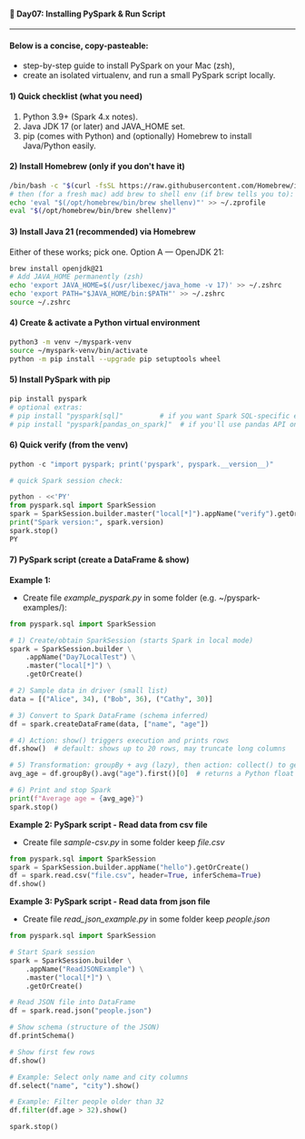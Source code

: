 #### 📘 Day07: Installing PySpark & Run Script
---

#### Below is a concise, copy-pasteable:
- step-by-step guide to install PySpark on your Mac (zsh), 
- create an isolated virtualenv, and run a small PySpark script locally.

#### 1) Quick checklist (what you need)
1. Python 3.9+ (Spark 4.x notes). 
2. Java JDK 17 (or later) and JAVA_HOME set.
3. pip (comes with Python) and (optionally) Homebrew to install Java/Python easily.

#### 2) Install Homebrew (only if you don't have it)
``` bash
/bin/bash -c "$(curl -fsSL https://raw.githubusercontent.com/Homebrew/install/HEAD/install.sh)"
# then (for a fresh mac) add brew to shell env (if brew tells you to):
echo 'eval "$(/opt/homebrew/bin/brew shellenv)"' >> ~/.zprofile
eval "$(/opt/homebrew/bin/brew shellenv)"
```
#### 3) Install Java 21 (recommended) via Homebrew
Either of these works; pick one.
Option A — OpenJDK 21:
``` bash
brew install openjdk@21
# Add JAVA_HOME permanently (zsh)
echo 'export JAVA_HOME=$(/usr/libexec/java_home -v 17)' >> ~/.zshrc
echo 'export PATH="$JAVA_HOME/bin:$PATH"' >> ~/.zshrc
source ~/.zshrc
```
#### 4) Create & activate a Python virtual environment
``` bash
python3 -m venv ~/myspark-venv
source ~/myspark-venv/bin/activate
python -m pip install --upgrade pip setuptools wheel
```
#### 5) Install PySpark with pip
``` bash
pip install pyspark
# optional extras:
# pip install "pyspark[sql]"         # if you want Spark SQL-specific extras
# pip install "pyspark[pandas_on_spark]"  # if you'll use pandas API on Spark
```

#### 6) Quick verify (from the venv)
``` python
python -c "import pyspark; print('pyspark', pyspark.__version__)"

# quick Spark session check:

python - <<'PY'
from pyspark.sql import SparkSession
spark = SparkSession.builder.master("local[*]").appName("verify").getOrCreate()
print("Spark version:", spark.version)
spark.stop()
PY

```

#### 7)  PySpark script (create a DataFrame & show)
**Example 1:**
- Create file *example_pyspark.py* in some folder (e.g. ~/pyspark-examples/):
``` python
from pyspark.sql import SparkSession

# 1) Create/obtain SparkSession (starts Spark in local mode)
spark = SparkSession.builder \
    .appName("Day7LocalTest") \
    .master("local[*]") \
    .getOrCreate()

# 2) Sample data in driver (small list)
data = [("Alice", 34), ("Bob", 36), ("Cathy", 30)]

# 3) Convert to Spark DataFrame (schema inferred)
df = spark.createDataFrame(data, ["name", "age"])

# 4) Action: show() triggers execution and prints rows
df.show()  # default: shows up to 20 rows, may truncate long columns

# 5) Transformation: groupBy + avg (lazy), then action: collect() to get result
avg_age = df.groupBy().avg("age").first()[0]  # returns a Python float

# 6) Print and stop Spark
print(f"Average age = {avg_age}")
spark.stop()
```
**Example 2: PySpark script - Read data from csv file**
- Create file *sample-csv.py* in some folder keep *file.csv*
``` python
from pyspark.sql import SparkSession
spark = SparkSession.builder.appName("hello").getOrCreate()
df = spark.read.csv("file.csv", header=True, inferSchema=True)
df.show()
```
**Example 3: PySpark script - Read data from json file**
- Create file *read_json_example.py* in some folder keep *people.json*
``` python
from pyspark.sql import SparkSession

# Start Spark session
spark = SparkSession.builder \
    .appName("ReadJSONExample") \
    .master("local[*]") \
    .getOrCreate()

# Read JSON file into DataFrame
df = spark.read.json("people.json")

# Show schema (structure of the JSON)
df.printSchema()

# Show first few rows
df.show()

# Example: Select only name and city columns
df.select("name", "city").show()

# Example: Filter people older than 32
df.filter(df.age > 32).show()

spark.stop()
```